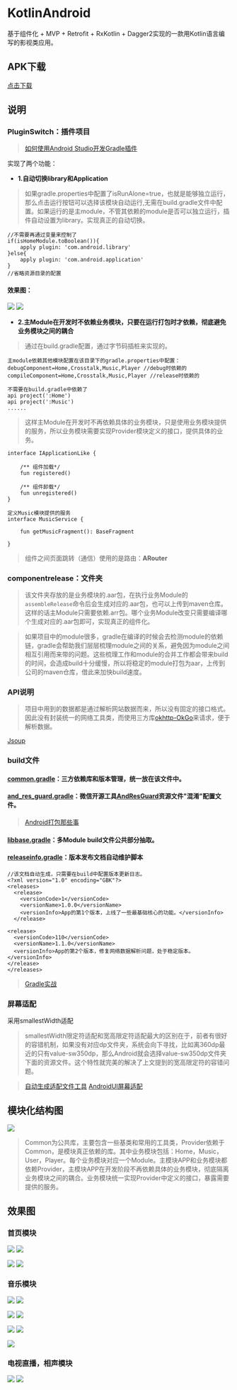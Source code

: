 # KotlinAndroid
基于组件化 + MVP + Retrofit + RxKotlin + Dagger2实现的一款用Kotlin语言编写的影视类应用。

## APK下载
[点击下载](/screenshot/app-release.apk)

## 说明

### PluginSwitch：插件项目
>[如何使用Android Studio开发Gradle插件](https://blog.csdn.net/sbsujjbcy/article/details/50782830)

实现了两个功能：
* **1.自动切换library和Application**
>如果gradle.properties中配置了isRunAlone=true，也就是能够独立运行，那么点击运行按钮可以选择该模块自动运行,无需在build.gradle文件中配置。如果运行的是主module，不管其依赖的module是否可以独立运行，插件自动设置为library。实现真正的自动切换。
```
//不需要再通过变量来控制了
if(isHomeModule.toBoolean()){
    apply plugin: 'com.android.library'
}else{
    apply plugin: 'com.android.application'
}
//省略资源目录的配置
```
#### 效果图：

![](/screenshot/module_run.gif)  ![](/screenshot/alone.png)

* **2.主Module在开发时不依赖业务模块，只要在运行打包时才依赖，彻底避免业务模块之间的耦合**
>通过在build.gradle配置，通过字节码插桩来实现的。
```
主module依赖其他模块配置在该目录下的gradle.properties中配置：
debugComponent=Home,Crosstalk,Music,Player //debug时依赖的
compileComponent=Home,Crosstalk,Music,Player //release时依赖的

不需要在build.gradle中依赖了
api project(':Home')
api project(':Music')
......
```
>这样主Module在开发时不再依赖具体的业务模块，只是使用业务模块提供的服务，所以业务模块需要实现Provider模块定义的接口，提供具体的业务。

```
interface IApplicationLike {

    /** 组件加载*/
    fun registered()

    /** 组件卸载*/
    fun unregistered()
}

定义Music模块提供的服务
interface MusicService {

    fun getMusicFragment(): BaseFragment

}
```

>组件之间页面跳转（通信）使用的是路由：**ARouter**


### componentrelease：文件夹
>该文件夹存放的是业务模块的.aar包，在执行业务Module的`assembleRelease`命令后会生成对应的.aar包，也可以上传到maven仓库。这样的话主Module只需要依赖.arr包。哪个业务Module改变只需要编译哪个生成对应的.aar包即可，实现真正的组件化。

>如果项目中的module很多，gradle在编译的时候会去检测module的依赖链，gradle会帮助我们层层梳理module之间的关系，避免因为module之间相互引用而来带的问题。这些梳理工作和module的合并工作都会带来build的时间，会造成build十分缓慢，所以将稳定的module打包为aar，上传到公司的maven仓库，借此来加快build速度。


### API说明
>项目中用到的数据都是通过解析网站数据而来，所以没有固定的接口格式。因此没有封装统一的网络工具类，而使用三方库[okhttp-OkGo](https://github.com/jeasonlzy/okhttp-OkGo)来请求，便于解析数据。

[Jsoup](http://www.open-open.com/jsoup/)

### build文件

#### [common.gradle](/common.gradle)：三方依赖库和版本管理，统一放在该文件中。

#### [and_res_guard.gradle](/and_res_guard.gradle)：微信开源工具[AndResGuard](https://github.com/shwenzhang/AndResGuard)资源文件"混淆"配置文件。

>[Android打包那些事](https://www.jianshu.com/p/5255cf853fad)

#### [libbase.gradle](/libbase.gradle)：多Module build文件公共部分抽取。

#### [releaseinfo.gradle](/releaseinfo.gradle)：版本发布文档自动维护脚本

```
//该文档自动生成，只需要在build中配置版本更新日志。
<?xml version="1.0" encoding="GBK"?>
<releases>
  <release>
    <versionCode>1</versionCode>
    <versionName>1.0.0</versionName>
    <versionInfo>App的第1个版本，上线了一些最基础核心的功能。</versionInfo>
  </release>

<release>
  <versionCode>110</versionCode>
  <versionName>1.1.0</versionName>
  <versionInfo>App的第2个版本，修复网络数据解析问题，处于稳定版本。</versionInfo>
</release>
</releases>
```

>[Gradle实战](https://www.jianshu.com/p/7e1c7164976b)

### 屏幕适配
采用smallestWidth适配

>smallestWidth限定符适配和宽高限定符适配最大的区别在于，前者有很好的容错机制，如果没有对应dp文件夹，系统会向下寻找，比如离360dp最近的只有value-sw350dp，那么Android就会选择value-sw350dp文件夹下面的资源文件。这个特性就完美的解决了上文提到的宽高限定符的容错问题。

>[自动生成适配文件工具](https://github.com/ladingwu/dimens_sw)   [AndroidUI屏幕适配](https://www.jianshu.com/p/667cc6e0261a)

## 模块化结构图

![](/screenshot/模块化.png)

>Common为公共库，主要包含一些基类和常用的工具类，Provider依赖于Common，是模块真正依赖的库。其中业务模块包括：Home，Music，User，Player。每个业务模块对应一个Module。主模块APP和业务模块都依赖Provider，主模块APP在开发阶段不再依赖具体的业务模块，彻底隔离业务模块之间的耦合。业务模块统一实现Provider中定义的接口，暴露需要提供的服务。

## 效果图
### 首页模块
![](/screenshot/home.png)  ![](/screenshot/player.png)

![](/screenshot/search2.png)  ![](/screenshot/search1.png)

### 音乐模块

![](/screenshot/music1.png)  ![](/screenshot/music2.png)

![](/screenshot/music4.png)  ![](/screenshot/music5.png)  

![](/screenshot/music_search2.png)  ![](/screenshot/music_search1.png)  

 ![](/screenshot/music3.png)  
 
 ### 电视直播，相声模块
 
![](/screenshot/play01.png)  ![](/screenshot/crosstalk01.png)  
